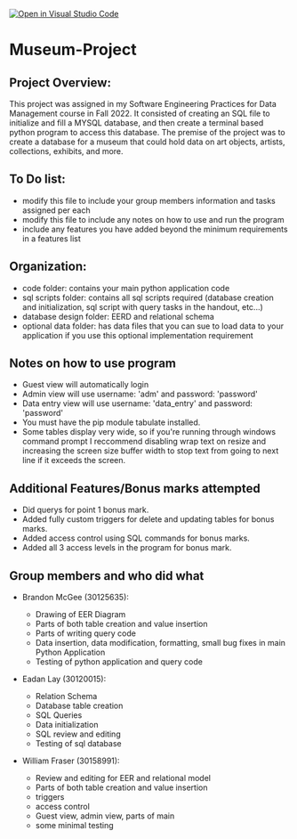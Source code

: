 [![Open in Visual Studio Code](https://classroom.github.com/assets/open-in-vscode-c66648af7eb3fe8bc4f294546bfd86ef473780cde1dea487d3c4ff354943c9ae.svg)](https://classroom.github.com/online_ide?assignment_repo_id=9470033&assignment_repo_type=AssignmentRepo)
# Museum-Project

## Project Overview:
This project was assigned in my Software Engineering Practices for Data Management course in Fall 2022. It consisted of creating an SQL file to initialize and fill a MYSQL database, and then create a terminal based python program to access this database. The premise of the project was to create a database for a museum that could hold data on art objects, artists, collections, exhibits, and more.

## To Do list:
- modify this file to include your group members information and tasks assigned per each
- modify this file to include any notes on how to use and run the program
- include any features you have added beyond the minimum requirements in a features list

## Organization:
- code folder: contains your main python application code
- sql scripts folder: contains all sql scripts required (database creation and initialization, sql script with query tasks in the handout, etc...)
- database design folder: EERD and relational schema
- optional data folder: has data files that you can sue to load data to your application if you use this optional implementation requirement

## Notes on how to use program
- Guest view will automatically login
- Admin view will use username: 'adm' and password: 'password'
- Data entry view will use username: 'data_entry' and password: 'password'
- You must have the pip module tabulate installed.
- Some tables display very wide, so if you're running through windows command prompt I reccommend disabling wrap text on resize and increasing the screen size buffer width to stop text from going to next line if it exceeds the screen.

## Additional Features/Bonus marks attempted
- Did querys for point 1 bonus mark.
- Added fully custom triggers for delete and updating tables for bonus marks.
- Added access control using SQL commands for bonus marks.
- Added all 3 access levels in the program for bonus mark.

## Group members and who did what

- Brandon McGee (30125635):
    - Drawing of EER Diagram
    - Parts of both table creation and value insertion
    - Parts of writing query code
    - Data insertion, data modification, formatting, small bug fixes in main Python Application
    - Testing of python application and query code

- Eadan Lay (30120015):
    - Relation Schema
    - Database table creation
    - SQL Queries
    - Data initialization
    - SQL review and editing
    - Testing of sql database

- William Fraser (30158991):
    - Review and editing for EER and relational model
    - Parts of both table creation and value insertion
    - triggers
    - access control
    - Guest view, admin view, parts of main
    - some minimal testing


